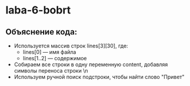 # laba-6-bobrt
## Объяснение кода:
- Используется массив строк lines[3][30], где:
  - lines[0] — имя файла
  - lines[1..2] — содержимое
- Собираем все строки в одну переменную content, добавляя символы переноса строки \n
- Используем ручной поиск подстроки, чтобы найти слово "Привет"
